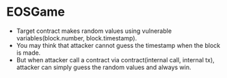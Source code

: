 # EOSGame

- Target contract makes random values using vulnerable variables(block.number, block.timestamp).
- You may think that attacker cannot guess the timestamp when the block is made.
- But when attacker call a contract via contract(internal call, internal tx), attacker can simply guess the random values and always win.

